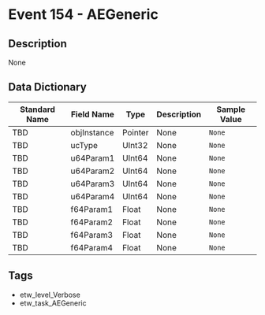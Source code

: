 # Event 154 - AEGeneric

## Description
None

## Data Dictionary
|Standard Name|Field Name|Type|Description|Sample Value|
|---|---|---|---|---|
|TBD|objInstance|Pointer|None|`None`|
|TBD|ucType|UInt32|None|`None`|
|TBD|u64Param1|UInt64|None|`None`|
|TBD|u64Param2|UInt64|None|`None`|
|TBD|u64Param3|UInt64|None|`None`|
|TBD|u64Param4|UInt64|None|`None`|
|TBD|f64Param1|Float|None|`None`|
|TBD|f64Param2|Float|None|`None`|
|TBD|f64Param3|Float|None|`None`|
|TBD|f64Param4|Float|None|`None`|

## Tags
* etw_level_Verbose
* etw_task_AEGeneric